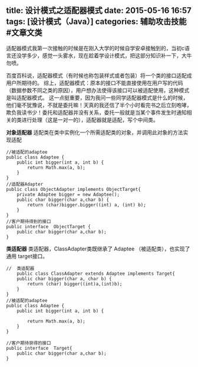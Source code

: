 title: 设计模式之适配器模式
date: 2015-05-16 16:57
tags: [设计模式（Java）]
categories: 辅助攻击技能 #文章文类
---

适配器模式我第一次接触的时候是在刚入大学的时候自学安卓接触到的，当初c语言还没学多少，感觉一头雾水，现在趁着学设计模式，把这部分知识补一下，大牛勿喷。

百度百科说，适配器模式（有时候也称包装样式或者包装）将一个类的接口适配成用户所期待的。
综上，适配器模式：原本的接口不能直接使用在用户写的代码（数据参数不同之类的原因），用户想办法使得该接口可以被适配使用，这种模式是叫适配器模式。
这一点挺重要，因为我问一些同学适配器模式是什么的时候，他们毫不犹豫说，不就是委托嘛！天真的我还信了半个小时看完书之后立刻咆哮，欺负我读书少！委托和适配器并没有关系，委托一般就是当某个事件发生时通知相关的类进行处理（这是一对一的），适配器就是适配，写个中间类。

<b>对象适配器</b>
适配类在类中实例化一个所需适配类的对象，并调用此对象的方法实现适配

```
//被适配的adaptee
public class Adaptee {
	public int bigger(int a, int b) {
	 	return Math.max(a, b);
	}
}
//适配器Adapter
public class ObjectAdapter implements ObjectTarget{
    private Adaptee bigger = new Adaptee();
    public char bigger(char a,char b) {
    	return (char)bigger.bigger((int) a, (int) b);
    }
}
//客户期待得到的接口
public interface  ObjectTarget {
	public char bigger(char a,char b);
}
```

<b>类适配器</b>
类适配器，ClassAdapter类既继承了 Adaptee （被适配类），也实现了 通用 target接口。

```
//	类适配器
	public class ClassAdapter extends Adaptee implements Target{
	public char bigger(char a, char b) {
		return (char) bigger((int)a,(int)b);
	}
}
//被适配的adaptee
public class Adaptee {
	public int bigger(int a, int b) {
		
		return Math.max(a, b);
	}
}

//客户期待获得的接口
public interface  Target{
	public char bigger(char a,char b);
}
```
